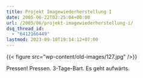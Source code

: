 ```yaml
---
title: Projekt Imagewiederherstellung I
date: 2005-06-22T02:25:04+00:00
url: /2005/06/projekt-imagewiederherstellung-i/
dsq_thread_id:
  - "6412166449"
lastmod: 2023-09-10T19:14:12+07:00
---
```

{{< figure src="wp-content/old-images/127.jpg" />}}

Pressen! Pressen. 3-Tage-Bart. Es geht aufwärts.
